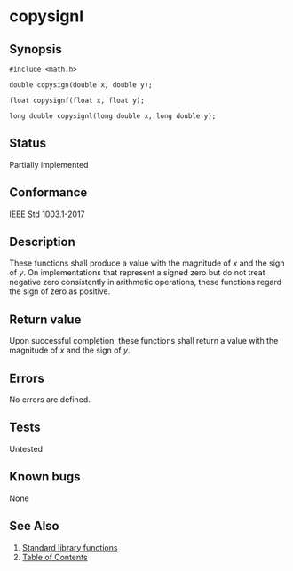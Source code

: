 # copysignl

## Synopsis

`#include <math.h>`

`double copysign(double x, double y);`

`float copysignf(float x, float y);`

`long double copysignl(long double x, long double y);`

## Status

Partially implemented

## Conformance

IEEE Std 1003.1-2017

## Description

These functions shall produce a value with the magnitude of _x_ and the sign of _y_. On implementations that represent
a signed zero but do not treat negative zero consistently in arithmetic operations, these functions regard the sign of
zero as positive.

## Return value

Upon successful completion, these functions shall return a value with the magnitude of _x_ and the sign of _y_.

## Errors

No errors are defined.

## Tests

Untested

## Known bugs

None

## See Also

1. [Standard library functions](../README.md)
2. [Table of Contents](../../../README.md)
